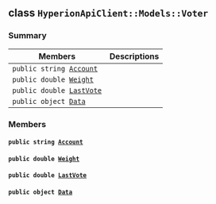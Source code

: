 ## class `HyperionApiClient::Models::Voter` 

### Summary

 Members                        | Descriptions                                
--------------------------------|---------------------------------------------
`public string `[`Account`](#class_hyperion_api_client_1_1_models_1_1_voter_1a8edb7e614aa530a58c647d8d273b1d8b) | 
`public double `[`Weight`](#class_hyperion_api_client_1_1_models_1_1_voter_1a8692f60034795bb54f7d06084e4ba746) | 
`public double `[`LastVote`](#class_hyperion_api_client_1_1_models_1_1_voter_1a5d3f6cdc680d32bef3e442763f0973cd) | 
`public object `[`Data`](#class_hyperion_api_client_1_1_models_1_1_voter_1a248bfced8a2a84c147f9b20efe3e669a) | 

### Members

#### `public string `[`Account`](#class_hyperion_api_client_1_1_models_1_1_voter_1a8edb7e614aa530a58c647d8d273b1d8b) 

#### `public double `[`Weight`](#class_hyperion_api_client_1_1_models_1_1_voter_1a8692f60034795bb54f7d06084e4ba746) 

#### `public double `[`LastVote`](#class_hyperion_api_client_1_1_models_1_1_voter_1a5d3f6cdc680d32bef3e442763f0973cd) 

#### `public object `[`Data`](#class_hyperion_api_client_1_1_models_1_1_voter_1a248bfced8a2a84c147f9b20efe3e669a) 

